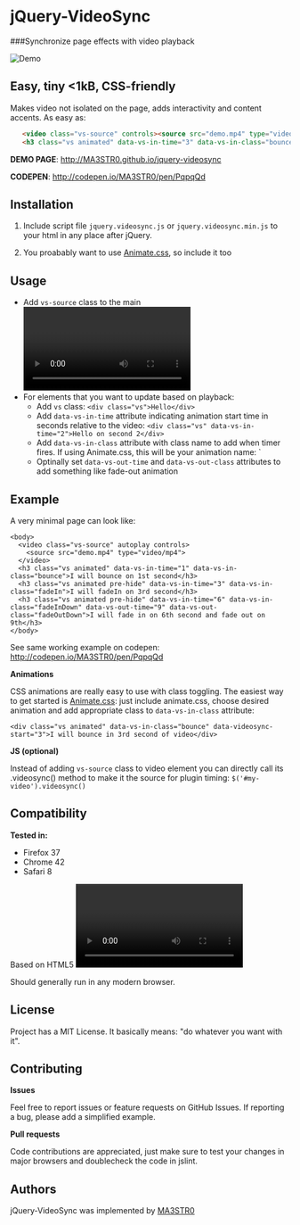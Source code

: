 jQuery-VideoSync
================

###Synchronize page effects with video playback

![Demo](http://e5t.ro/jquery_videosync_demo.gif)

Easy, tiny <1kB, CSS-friendly
------------------------------

Makes video not isolated on the page, adds interactivity and content accents. As easy as:

```html
   <video class="vs-source" controls><source src="demo.mp4" type="video/mp4"></video>
   <h3 class="vs animated" data-vs-in-time="3" data-vs-in-class="bounce">I will bounce on 3rd second</h3>
```
**DEMO PAGE**: http://MA3STR0.github.io/jquery-videosync

**CODEPEN**: http://codepen.io/MA3STR0/pen/PqpqQd


Installation
------------

1. Include script file `jquery.videosync.js` or `jquery.videosync.min.js` to your html in any place after jQuery.
    <script src="/path/to/jquery.videosync.js"></script>

2. You proabably want to use [Animate.css](https://github.com/daneden/animate.css/), so include it too


Usage
-----

* Add `vs-source` class to the main <video> element: `<video class="vs-source" autoplay loop>`
* For elements that you want to update based on playback:
  * Add `vs` class: `<div class="vs">Hello</div>`
  * Add `data-vs-in-time` attribute indicating animation start time in seconds relative to the video: `<div class="vs" data-vs-in-time="2">Hello on second 2</div>`
  * Add `data-vs-in-class` attribute with class name to add when timer fires. If using Animate.css, this will be your animation name: `<div class="vs" data-vs-in-class="bounce" data-vs-in-time="2">
  * Optinally set `data-vs-out-time` and `data-vs-out-class` attributes to add something like fade-out animation


Example
-------
A very minimal page can look like:

    <body>
      <video class="vs-source" autoplay controls>
        <source src="demo.mp4" type="video/mp4">
      </video>
      <h3 class="vs animated" data-vs-in-time="1" data-vs-in-class="bounce">I will bounce on 1st second</h3>
      <h3 class="vs animated pre-hide" data-vs-in-time="3" data-vs-in-class="fadeIn">I will fadeIn on 3rd second</h3>
      <h3 class="vs animated pre-hide" data-vs-in-time="6" data-vs-in-class="fadeInDown" data-vs-out-time="9" data-vs-out-class="fadeOutDown">I will fade in on 6th second and fade out on 9th</h3>
    </body>

See same working example on codepen: http://codepen.io/MA3STR0/pen/PqpqQd

**Animations**

CSS animations are really easy to use with class toggling. The easiest way to get started is [Animate.css](https://github.com/daneden/animate.css/): just include animate.css, choose desired animation and add appropriate class to `data-vs-in-class` attribute:

    <div class="vs animated" data-vs-in-class="bounce" data-videosync-start="3">I will bounce in 3rd second of video</div>

**JS (optional)**

Instead of adding `vs-source` class to video element you can directly call its .videosync() method to make it the source for plugin timing: `$('#my-video').videosync()`


Compatibility
-------------

**Tested in:**
* Firefox 37
* Chrome 42
* Safari 8

Based on HTML5 <video> element, will not work with youtube/vimeo/etc.

Should generally run in any modern browser.


License
-------

Project has a MIT License. It basically means: "do whatever you want with it".


Contributing
------------
**Issues**

Feel free to report issues or feature requests on GitHub Issues.
If reporting a bug, please add a simplified example.

**Pull requests**

Code contributions are appreciated, just make sure to test your changes in major
browsers and doublecheck the code in jslint.

Authors
-------
jQuery-VideoSync was implemented by [MA3STR0](https://github.com/MA3STR0/)
